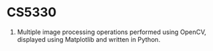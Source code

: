 # CS5330

1) Multiple image processing operations performed using OpenCV, displayed using Matplotlib and written in Python.
